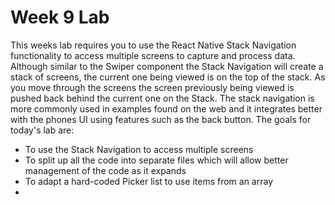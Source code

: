 # Week 9 Lab

This weeks lab requires you to use the React Native Stack Navigation functionality to access multiple screens to capture and process data.
Although similar to the Swiper component the Stack Navigation will create a stack of screens, the current one being viewed is on the top of the stack.
As you move through the screens the screen previously being viewed is pushed back behind the current one on the Stack.
The stack navigation is more commonly used in examples found on the web and it integrates better with the phones UI using features such as the back button.
The goals for today's lab are:
- To use the Stack Navigation to access multiple screens
- To split up all the code into separate files which will allow better management of the code as it expands
- To adapt a hard-coded Picker list to use items from an array
- 
